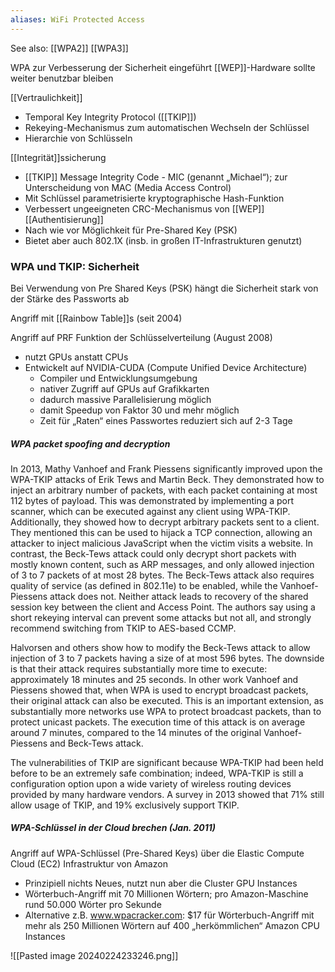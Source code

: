 ```yaml
---
aliases: WiFi Protected Access
---
```

See also: [[WPA2]] [[WPA3]]

WPA zur Verbesserung der Sicherheit eingeführt 
[[WEP]]-Hardware sollte weiter benutzbar bleiben 

[[Vertraulichkeit]]
- Temporal Key Integrity Protocol ([[TKIP]]) 
- Rekeying-Mechanismus zum automatischen Wechseln der Schlüssel 
- Hierarchie von Schlüsseln 
 
[[Integrität]]ssicherung 
- [[TKIP]] Message Integrity Code - MIC (genannt „Michael“); zur Unterscheidung von MAC (Media Access Control) 
- Mit Schlüssel parametrisierte kryptographische Hash-Funktion 
- Verbessert ungeeigneten CRC-Mechanismus von [[WEP]] 
[[Authentisierung]] 
- Nach wie vor Möglichkeit für Pre-Shared Key (PSK) 
- Bietet aber auch 802.1X (insb. in großen IT-Infrastrukturen genutzt)

### WPA und TKIP: Sicherheit
Bei Verwendung von Pre Shared Keys (PSK) hängt die Sicherheit stark von der Stärke des Passworts ab 

Angriff mit [[Rainbow Table]]s (seit 2004) 

Angriff auf PRF Funktion der Schlüsselverteilung (August 2008) 
- nutzt GPUs anstatt CPUs 
- Entwickelt auf NVIDIA-CUDA (Compute Unified Device Architecture) 
	- Compiler und Entwicklungsumgebung 
	- nativer Zugriff auf GPUs auf Grafikkarten 
	- dadurch massive Parallelisierung möglich 
	- damit Speedup von Faktor 30 und mehr möglich 
	- Zeit für „Raten“ eines Passwortes reduziert sich auf 2-3 Tage

##### WPA packet spoofing and decryption
In 2013, Mathy Vanhoef and Frank Piessens significantly improved upon the WPA-TKIP attacks of Erik Tews and Martin Beck. They demonstrated how to inject an arbitrary number of packets, with each packet containing at most 112 bytes of payload. This was demonstrated by implementing a port scanner, which can be executed against any client using WPA-TKIP. Additionally, they showed how to decrypt arbitrary packets sent to a client. They mentioned this can be used to hijack a TCP connection, allowing an attacker to inject malicious JavaScript when the victim visits a website. In contrast, the Beck-Tews attack could only decrypt short packets with mostly known content, such as ARP messages, and only allowed injection of 3 to 7 packets of at most 28 bytes. The Beck-Tews attack also requires quality of service (as defined in 802.11e) to be enabled, while the Vanhoef-Piessens attack does not. Neither attack leads to recovery of the shared session key between the client and Access Point. The authors say using a short rekeying interval can prevent some attacks but not all, and strongly recommend switching from TKIP to AES-based CCMP.

Halvorsen and others show how to modify the Beck-Tews attack to allow injection of 3 to 7 packets having a size of at most 596 bytes. The downside is that their attack requires substantially more time to execute: approximately 18 minutes and 25 seconds. In other work Vanhoef and Piessens showed that, when WPA is used to encrypt broadcast packets, their original attack can also be executed. This is an important extension, as substantially more networks use WPA to protect broadcast packets, than to protect unicast packets. The execution time of this attack is on average around 7 minutes, compared to the 14 minutes of the original Vanhoef-Piessens and Beck-Tews attack.

The vulnerabilities of TKIP are significant because WPA-TKIP had been held before to be an extremely safe combination; indeed, WPA-TKIP is still a configuration option upon a wide variety of wireless routing devices provided by many hardware vendors. A survey in 2013 showed that 71% still allow usage of TKIP, and 19% exclusively support TKIP.

##### WPA-Schlüssel in der Cloud brechen (Jan. 2011) 
Angriff auf WPA-Schlüssel (Pre-Shared Keys) über die Elastic Compute Cloud (EC2) Infrastruktur von Amazon 
- Prinzipiell nichts Neues, nutzt nun aber die Cluster GPU Instances 
- Wörterbuch-Angriff mit 70 Millionen Wörtern; pro Amazon-Maschine rund 50.000 Wörter pro Sekunde 
- Alternative z.B. www.wpacracker.com: $17 für Wörterbuch-Angriff mit mehr als 250 Millionen Wörtern auf 400 „herkömmlichen“ Amazon CPU Instances

![[Pasted image 20240224233246.png]]

